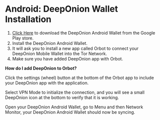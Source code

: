 # Android: DeepOnion Wallet Installation

1. [Click Here](https://play.google.com/store/apps/details?id=org.deeponion.wallet) to download the DeepOnion Android Wallet from the Google Play store.
2. Install the DeepOnion Android Wallet.
3. It will ask you to install a new app called Orbot to connect your DeepOnion Mobile Wallet into the Tor Network.
4. Make sure you have added DeepOnion app with Orbot.

**How do I add DeepOnion to Orbot?**

Click the settings \(wheel\) button at the bottom of the Orbot app to include your DeepOnion app with the application.

Select VPN Mode to initialize the connection, and you will see a small DeepOnion icon at the bottom to verify that it is working.

Open your DeepOnion Android Wallet, go to Menu and then Network Monitor, your DeepOnion Android Wallet should now be syncing.

